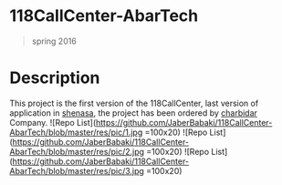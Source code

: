# 118CallCenter-AbarTech
>spring 2016
# Description
This project is the first version of the 118CallCenter, last version of application in [shenasa](https://cafebazaar.ir/app/abartech.mobile.callcenter118), the project has been ordered by [charbidar](https://charbidar.com/software/) Company.
![Repo List](https://github.com/JaberBabaki/118CallCenter-AbarTech/blob/master/res/pic/1.jpg =100x20)
![Repo List](https://github.com/JaberBabaki/118CallCenter-AbarTech/blob/master/res/pic/2.jpg =100x20)
![Repo List](https://github.com/JaberBabaki/118CallCenter-AbarTech/blob/master/res/pic/3.jpg =100x20)
